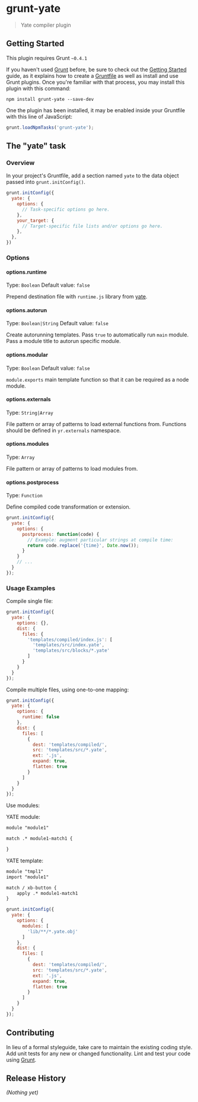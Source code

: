 # grunt-yate

> Yate compiler plugin

## Getting Started
This plugin requires Grunt `~0.4.1`

If you haven't used [Grunt](http://gruntjs.com/) before, be sure to check out the [Getting Started](http://gruntjs.com/getting-started) guide, as it explains how to create a [Gruntfile](http://gruntjs.com/sample-gruntfile) as well as install and use Grunt plugins. Once you're familiar with that process, you may install this plugin with this command:

```shell
npm install grunt-yate --save-dev
```

One the plugin has been installed, it may be enabled inside your Gruntfile with this line of JavaScript:

```javascript
grunt.loadNpmTasks('grunt-yate');
```

## The "yate" task

### Overview
In your project's Gruntfile, add a section named `yate` to the data object passed into `grunt.initConfig()`.

```javascript
grunt.initConfig({
  yate: {
    options: {
      // Task-specific options go here.
    },
    your_target: {
      // Target-specific file lists and/or options go here.
    },
  },
})
```

### Options

#### options.runtime
Type: `Boolean`
Default value: `false`

Prepend destination file with `runtime.js` library from [yate](https://github.com/pasaran/yate).

#### options.autorun
Type: `Boolean|String`
Default value: `false`

Create autorunning templates. Pass `true` to automatically run `main` module. Pass
a module title to autorun specific module.

#### options.modular
Type: `Boolean`
Default value: `false`

`module.exports` main template function so that it can be required as a node module.

#### options.externals
Type: `String|Array`

File pattern or array of patterns to load external functions from. Functions should be
defined in `yr.externals` namespace.

#### options.modules
Type: `Array`

File pattern or array of patterns to load modules from.

#### options.postprocess
Type: `Function`

Define compiled code transformation or extension.

```javascript
grunt.initConfig({
  yate: {
    options: {
      postprocess: function(code) {
        // Example: augment particular strings at compile time:
        return code.replace('{time}', Date.now());
      }
    }
    // ...
  }
});
```

### Usage Examples

Compile single file:

```javascript
grunt.initConfig({
  yate: {
    options: {},
    dist: {
      files: {
        'templates/compiled/index.js': [
          'templates/src/index.yate',
          'templates/src/blocks/*.yate'
        ]
      }
    }
  }
});
```

Compile multiple files, using one-to-one mapping:

```javascript
grunt.initConfig({
  yate: {
    options: {
      runtime: false
    },
    dist: {
      files: [
        {
          dest: 'templates/compiled/',
          src: 'templates/src/*.yate',
          ext: '.js',
          expand: true,
          flatten: true
        }
      ]
    }
  }
});
```


Use modules:

YATE module:
```html
module "module1"

match .* module1-match1 {

}
```

YATE template:
```html
module "tmpl1"
import "module1"

match / xb-button {
    apply .* module1-match1
}
```

```javascript
grunt.initConfig({
  yate: {
    options: {
      modules: [
        'lib/**/*.yate.obj'
      ]
    },
    dist: {
      files: [
        {
          dest: 'templates/compiled/',
          src: 'templates/src/*.yate',
          ext: '.js',
          expand: true,
          flatten: true
        }
      ]
    }
  }
});
```

## Contributing
In lieu of a formal styleguide, take care to maintain the existing coding style. Add unit tests for any new or changed functionality. Lint and test your code using [Grunt](http://gruntjs.com/).

## Release History
_(Nothing yet)_
